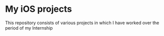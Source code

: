 # My iOS projects
This repository consists of various projects in which I have worked over the period of my Internship 
